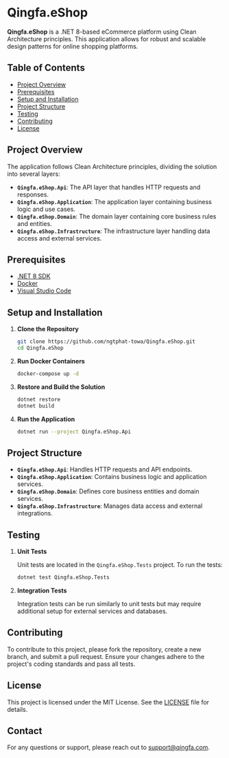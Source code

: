 # Qingfa.eShop

**Qingfa.eShop** is a .NET 8-based eCommerce platform using Clean Architecture principles. This application allows for robust and scalable design patterns for online shopping platforms.

## Table of Contents

- [Project Overview](#project-overview)
- [Prerequisites](#prerequisites)
- [Setup and Installation](#setup-and-installation)
- [Project Structure](#project-structure)
- [Testing](#testing)
- [Contributing](#contributing)
- [License](#license)

## Project Overview

The application follows Clean Architecture principles, dividing the solution into several layers:

- **`Qingfa.eShop.Api`**: The API layer that handles HTTP requests and responses.
- **`Qingfa.eShop.Application`**: The application layer containing business logic and use cases.
- **`Qingfa.eShop.Domain`**: The domain layer containing core business rules and entities.
- **`Qingfa.eShop.Infrastructure`**: The infrastructure layer handling data access and external services.

## Prerequisites

- [.NET 8 SDK](https://dotnet.microsoft.com/download/dotnet/8.0)
- [Docker](https://www.docker.com/products/docker-desktop)
- [Visual Studio Code](https://code.visualstudio.com/)

## Setup and Installation

1. **Clone the Repository**

    ```bash
    git clone https://github.com/ngtphat-towa/Qingfa.eShop.git
    cd Qingfa.eShop
    ```

2. **Run Docker Containers**

    ```bash
    docker-compose up -d
    ```

3. **Restore and Build the Solution**

    ```bash
    dotnet restore
    dotnet build
    ```

4. **Run the Application**

    ```bash
    dotnet run --project Qingfa.eShop.Api
    ```

## Project Structure

- **`Qingfa.eShop.Api`**: Handles HTTP requests and API endpoints.
- **`Qingfa.eShop.Application`**: Contains business logic and application services.
- **`Qingfa.eShop.Domain`**: Defines core business entities and domain services.
- **`Qingfa.eShop.Infrastructure`**: Manages data access and external integrations.

## Testing

1. **Unit Tests**

    Unit tests are located in the `Qingfa.eShop.Tests` project. To run the tests:

    ```bash
    dotnet test Qingfa.eShop.Tests
    ```

2. **Integration Tests**

    Integration tests can be run similarly to unit tests but may require additional setup for external services and databases.

## Contributing

To contribute to this project, please fork the repository, create a new branch, and submit a pull request. Ensure your changes adhere to the project's coding standards and pass all tests.

## License

This project is licensed under the MIT License. See the [LICENSE](LICENSE) file for details.

## Contact

For any questions or support, please reach out to [support@qingfa.com](mailto:ruanqingfa@gmail.com).
